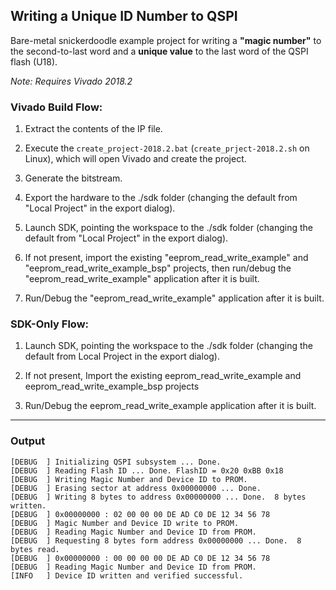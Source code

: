 ## Writing a Unique ID Number to QSPI

Bare-metal snickerdoodle example project for writing a **"magic number"** to the second-to-last word and a **unique value** to the last word of the QSPI flash (U18).

_Note: Requires Vivado 2018.2_

### Vivado Build Flow:

1. Extract the contents of the IP file.

2. Execute the `create_project-2018.2.bat` (`create_prject-2018.2.sh` on Linux), which will open Vivado and create the project.

3. Generate the bitstream.

4. Export the hardware to the ./sdk folder (changing the default from "Local Project" in the export dialog).

5. Launch SDK, pointing the workspace to the ./sdk folder (changing the default from "Local Project" in the export dialog).

6. If not present, import the existing "eeprom_read_write_example" and "eeprom_read_write_example_bsp" projects, then run/debug the "eeprom_read_write_example" application after it is built.

7. Run/Debug the "eeprom_read_write_example" application after it is built.

### SDK-Only Flow:

1. Launch SDK, pointing the workspace to the ./sdk folder (changing the default from Local Project in the export dialog).

2. If not present, Import the existing eeprom_read_write_example and eeprom_read_write_example_bsp projects

3. Run/Debug the eeprom_read_write_example application after it is built.

---
### Output
````
[DEBUG  ] Initializing QSPI subsystem ... Done.
[DEBUG  ] Reading Flash ID ... Done. FlashID = 0x20 0xBB 0x18
[DEBUG  ] Writing Magic Number and Device ID to PROM.
[DEBUG  ] Erasing sector at address 0x00000000 ... Done.
[DEBUG  ] Writing 8 bytes to address 0x00000000 ... Done.  8 bytes written.
[DEBUG  ] 0x00000000 : 02 00 00 00 DE AD C0 DE 12 34 56 78
[DEBUG  ] Magic Number and Device ID write to PROM.
[DEBUG  ] Reading Magic Number and Device ID from PROM.
[DEBUG  ] Requesting 8 bytes form address 0x00000000 ... Done.  8 bytes read.
[DEBUG  ] 0x00000000 : 00 00 00 00 DE AD C0 DE 12 34 56 78
[DEBUG  ] Reading Magic Number and Device ID from PROM.
[INFO   ] Device ID written and verified successful.
````
